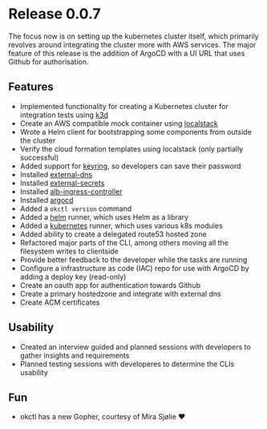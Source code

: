 # Release 0.0.7

The focus now is on setting up the kubernetes cluster itself, which primarily revolves around integrating the cluster more with AWS services. The major feature of this release is the addition
of ArgoCD with a UI URL that uses Github for authorisation.

## Features

- Implemented functionality for creating a Kubernetes cluster for integration tests using [k3d](https://github.com/rancher/k3d)
- Create an AWS compatible mock container using [localstack](https://github.com/localstack/localstack)
- Wrote a Helm client for bootstrapping some components from outside the cluster
- Verify the cloud formation templates using localstack (only partially successful)
- Added support for [keyring](https://github.com/99designs/keyring), so developers can save their password
- Installed [external-dns](https://github.com/kubernetes-sigs/external-dns)
- Installed [external-secrets](https://github.com/godaddy/kubernetes-external-secrets)
- Installed [alb-ingress-controller](https://github.com/kubernetes-sigs/aws-alb-ingress-controller)
- Installed [argocd](https://argoproj.github.io/argo-cd/)
- Added a `okctl version` command
- Added a [helm](https://github.com/helm/helm) runner, which uses Helm as a library
- Added a [kubernetes](https://kubernetes.io/) runner, which uses various k8s modules
- Added ability to create a delegated route53 hosted zone
- Refactored major parts of the CLI, among others moving all the filesystem writes to clientside
- Provide better feedback to the developer while the tasks are running
- Configure a infrastructure as code (IAC) repo for use with ArgoCD by adding a deploy key (read-only)
- Create an oauth app for authentication towards Github
- Create a primary hostedzone and integrate with external dns
- Create ACM certificates

## Usability

- Created an interview guided and planned sessions with developers to gather insights and requirements
- Planned testing sessions with developeres to determine the CLIs usability

## Fun

- okctl has a new Gopher, courtesy of Mira Sjølie ❤️ 
